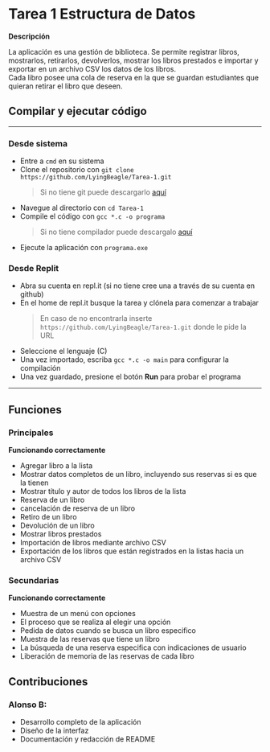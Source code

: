 
# Tarea 1 Estructura de Datos

**Descripción**

La aplicación es una gestión de biblioteca.
Se permite registrar libros, mostrarlos, retirarlos, devolverlos, mostrar los libros prestados e importar y exportar en un archivo CSV los datos de los libros.   
Cada libro posee una cola de reserva en la que se guardan estudiantes que quieran retirar el libro que deseen.

## Compilar y ejecutar código
---
### Desde sistema
* Entre a `cmd` en su sistema
* Clone el repositorio con `git clone https://github.com/LyingBeagle/Tarea-1.git`
  > Si no tiene git puede descargarlo [aquí](https://git-scm.com/downloads)
* Navegue al directorio con `cd Tarea-1`
* Compile el código con `gcc *.c -o programa`
  > Si no tiene compilador puede descargalo [aquí](https://www.mingw-w64.org/downloads/)
* Ejecute la aplicación con `programa.exe`
### Desde Replit
* Abra su cuenta en repl.it (si no tiene cree una a través de su cuenta en github)
* En el home de repl.it busque la tarea y clónela para comenzar a trabajar
  > En caso de no encontrarla inserte `https://github.com/LyingBeagle/Tarea-1.git` donde le pide la URL 
* Seleccione el lenguaje (C)
* Una vez importado, escriba `gcc *.c -o main` para configurar la compilación
* Una vez guardado, presione el botón **Run** para probar el programa
---
## Funciones

### Principales

**Funcionando correctamente**

* Agregar libro a la lista
* Mostrar datos completos de un libro, incluyendo sus reservas si es que la tienen
* Mostrar título y autor de todos los libros de la lista
* Reserva de un libro
* cancelación de reserva de un libro
* Retiro de un libro
* Devolución de un libro
* Mostrar libros prestados
* Importación de libros mediante archivo CSV
* Exportación de los libros que están registrados en la listas hacia un archivo CSV

### Secundarias

**Funcionando correctamente**

* Muestra de un menú con opciones
* El proceso que se realiza al elegir una opción
* Pedida de datos cuando se busca un libro especifico
* Muestra de las reservas que tiene un libro
* La búsqueda de una reserva especifica con indicaciones de usuario
* Liberación de memoria de las reservas de cada libro

## Contribuciones

### Alonso B:
* Desarrollo completo de la aplicación
* Diseño de la interfaz
* Documentación y redacción de README

